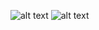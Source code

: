 ![alt text](https://github.com/aparupbehera/robotics-software-projects/blob/main/P4-Mapping-World/Selection_692.png?raw=true)
![alt text](https://github.com/aparupbehera/robotics-software-projects/blob/main/P4-Mapping-World/Selection_693.png?raw=true)
